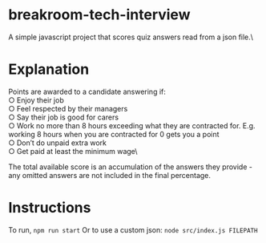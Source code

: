 # breakroom-tech-interview

A simple javascript project that scores quiz answers read from a json file.\ 


# Explanation 

Points are awarded to a candidate answering if:\
○ Enjoy their job\
○ Feel respected by their managers\
○ Say their job is good for carers\
○ Work no more than 8 hours exceeding what they are contracted for. E.g.
working 8 hours when you are contracted for 0 gets you a point\
○ Don’t do unpaid extra work\
○ Get paid at least the minimum wage\

The total available score is an accumulation of the answers they provide - any omitted answers are not included in the final percentage.

# Instructions

To run, ```npm run start``` Or to use a custom json: ```node src/index.js FILEPATH ```




